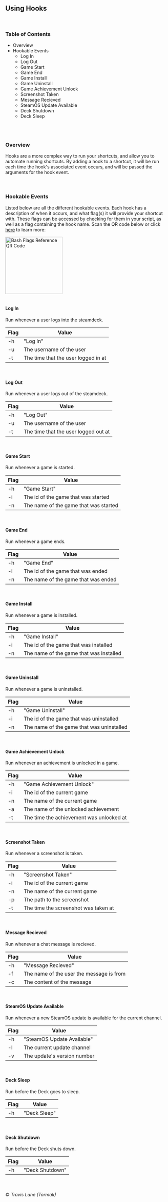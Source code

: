 ## Using Hooks
<br/>

### Table of Contents
 - Overview
 - Hookable Events
   - Log In
   - Log Out
   - Game Start
   - Game End
   - Game Install
   - Game Uninstall
   - Game Achievement Unlock
   - Screenshot Taken
   - Message Recieved
   - SteamOS Update Available
   - Deck Shutdown
   - Deck Sleep
<br/>
<br/>

### Overview
Hooks are a more complex way to run your shortcuts, and allow you to automate running shortcuts. By adding a hook to a shortcut, it will be run each time the hook's associated event occurs, and will be passed the arguments for the hook event.
<br/>
<br/>
<br/>

### Hookable Events
Listed below are all the different hookable events. Each hook has a description of when it occurs, and what flag(s) it will provide your shortcut with. These flags can be accessed by checking for them in your script, as well as a flag containing the hook name. Scan the QR code below or click [here](https://linuxconfig.org/bash-script-flags-usage-with-arguments-examples) to learn more:

<img title="Bash Flags Reference QR Code" src="https://raw.githubusercontent.com/tormak9970/bash-shortcuts/master/assets/bash-flags-ref-qrcode.png" width=178 height = 178 />
<br/>
<br/>

#### Log In
Run whenever a user logs into the steamdeck.

| Flag | Value    |
| ---- | -------- |
| -h   | "Log In" |
| -u   | The username of the user |
| -t   | The time that the user logged in at |

<br/>

#### Log Out
Run whenever a user logs out of the steamdeck.

| Flag | Value    |
| ---- | -------- |
| -h   | "Log Out" |
| -u   | The username of the user |
| -t   | The time that the user logged out at |

<br/>

#### Game Start
Run whenever a game is started.

| Flag | Value    |
| ---- | -------- |
| -h   | "Game Start" |
| -i   | The id of the game that was started |
| -n   | The name of the game that was started |

<br/>

#### Game End
Run whenever a game ends.

| Flag | Value    |
| ---- | -------- |
| -h   | "Game End" |
| -i   | The id of the game that was ended |
| -n   | The name of the game that was ended |

<br/>

#### Game Install
Run whenever a game is installed.

| Flag | Value    |
| ---- | -------- |
| -h   | "Game Install" |
| -i   | The id of the game that was installed |
| -n   | The name of the game that was installed |

<br/>

#### Game Uninstall
Run whenever a game is uninstalled.

| Flag | Value    |
| ---- | -------- |
| -h   | "Game Uninstall" |
| -i   | The id of the game that was uninstalled |
| -n   | The name of the game that was uninstalled |

<br/>

#### Game Achievement Unlock
Run whenever an achievement is unlocked in a game.

| Flag | Value    |
| ---- | -------- |
| -h   | "Game Achievement Unlock" |
| -i   | The id of the current game |
| -n   | The name of the current game |
| -a   | The name of the unlocked achievement |
| -t   | The time the achievement was unlocked at |

<br/>

#### Screenshot Taken
Run whenever a screenshot is taken.

| Flag | Value    |
| ---- | -------- |
| -h   | "Screenshot Taken" |
| -i   | The id of the current game |
| -n   | The name of the current game |
| -p   | The path to the screenshot |
| -t   | The time the screenshot was taken at |

<br/>

#### Message Recieved
Run whenever a chat message is recieved.

| Flag | Value    |
| ---- | -------- |
| -h   | "Message Recieved" |
| -f   | The name of the user the message is from |
| -c   | The content of the message|

<br/>

#### SteamOS Update Available
Run whenever a new SteamOS update is available for the current channel.

| Flag | Value    |
| ---- | -------- |
| -h   | "SteamOS Update Available" |
| -l   | The current update channel |
| -v   | The update's version number

<br/>

#### Deck Sleep
Run before the Deck goes to sleep.

| Flag | Value    |
| ---- | -------- |
| -h   | "Deck Sleep" |

<br/>

#### Deck Shutdown
Run before the Deck shuts down.

| Flag | Value    |
| ---- | -------- |
| -h   | "Deck Shutdown" |

<br/>

###### © Travis Lane (Tormak)